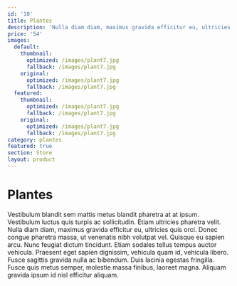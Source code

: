 ```yaml
---
id: '10'
title: Plantes
description: 'Nulla diam diam, maximus gravida efficitur eu, ultricies quis orci.'
price: '54'
images:
  default:
    thumbnail:
      optimized: /images/plant7.jpg
      fallback: /images/plant7.jpg
    original:
      optimized: /images/plant7.jpg
      fallback: /images/plant7.jpg
  featured:
    thumbnail:
      optimized: /images/plant7.jpg
      fallback: /images/plant7.jpg
    original:
      optimized: /images/plant7.jpg
      fallback: /images/plant7.jpg
category: plantes
featured: true
section: Store
layout: product
---
```


# Plantes

Vestibulum blandit sem mattis metus blandit pharetra at at ipsum. Vestibulum luctus quis turpis ac sollicitudin. Etiam ultricies pharetra velit. Nulla diam diam, maximus gravida efficitur eu, ultricies quis orci. Donec congue pharetra massa, ut venenatis nibh volutpat vel. Quisque eu sapien arcu. Nunc feugiat dictum tincidunt. Etiam sodales tellus tempus auctor vehicula. Praesent eget sapien dignissim, vehicula quam id, vehicula libero. Fusce sagittis gravida nulla ac bibendum. Duis lacinia egestas fringilla. Fusce quis metus semper, molestie massa finibus, laoreet magna. Aliquam gravida ipsum id nisl efficitur aliquam.
